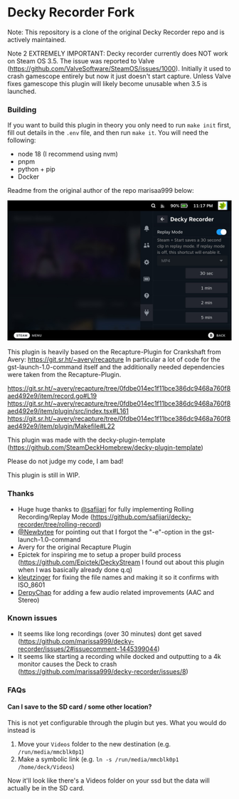 # Decky Recorder Fork

Note: This repository is a clone of the original Decky Recorder repo and is actively maintained.

Note 2 EXTREMELY IMPORTANT: Decky recorder currently does NOT work on Steam OS 3.5. The issue was reported to Valve (https://github.com/ValveSoftware/SteamOS/issues/1000). 
Initially it used to crash gamescope entirely but now it just doesn't start capture. Unless Valve fixes gamescope this plugin will likely become unusable when 3.5 is launched.

### Building
If you want to build this plugin in theory you only need to run `make init` first, fill out details in the `.env` file, and then run `make it`. You will need the following:
- node 18 (I recommend using nvm)
- pnpm
- python + pip
- Docker

Readme from the original author of the repo marisaa999 below:

![Decky-Recorder Example Screenshot](decky-recorder-screenshot.png)

This plugin is heavily based on the Recapture-Plugin for Crankshaft from Avery: https://git.sr.ht/~avery/recapture
In particular a lot of code for the gst-launch-1.0-command itself and the additionally needed dependencies were taken from the Recapture-Plugin.

https://git.sr.ht/~avery/recapture/tree/0fdbe014ec1f11bce386dc9468a760f8aed492e9/item/record.go#L19
https://git.sr.ht/~avery/recapture/tree/0fdbe014ec1f11bce386dc9468a760f8aed492e9/item/plugin/src/index.tsx#L161
https://git.sr.ht/~avery/recapture/tree/0fdbe014ec1f11bce386dc9468a760f8aed492e9/item/plugin/Makefile#L22

This plugin was made with the decky-plugin-template (https://github.com/SteamDeckHomebrew/decky-plugin-template)

Please do not judge my code, I am bad!

This plugin is still in WIP.

### Thanks
- Huge huge thanks to [@safijari](https://github.com/safijari) for fully implementing Rolling Recording/Replay Mode (https://github.com/safijari/decky-recorder/tree/rolling-record)
- [@Newbytee](https://github.com/Newbytee) for pointing out that I forgot the "-e"-option in the gst-launch-1.0-command
- Avery for the original Recapture Plugin
- Epictek for inspiring me to setup a proper build process (https://github.com/Epictek/DeckyStream I found out about this plugin when I was basically already done q.q)
- [kleutzinger](https://github.com/kleutzinger) for fixing the file names and making it so it confirms with ISO_8601
- [DerpyChap](https://github.com/DerpyChap) for adding a few audio related improvements (AAC and Stereo)

### Known issues
- It seems like long recordings (over 30 minutes) dont get saved (https://github.com/marissa999/decky-recorder/issues/2#issuecomment-1445399044)
- It seems like starting a recording while docked and outputting to a 4k monitor causes the Deck to crash (https://github.com/marissa999/decky-recorder/issues/8)

### FAQs
#### Can I save to the SD card / some other location?
This is not yet configurable through the plugin but yes. What you would do instead is
1. Move your `Videos` folder to the new destination (e.g. `/run/media/mmcblk0p1`)
2. Make a symbolic link (e.g. `ln -s /run/media/mmcblk0p1 /home/deck/Videos`)

Now it'll look like there's a Videos folder on your ssd but the data will actually be in the SD card.
